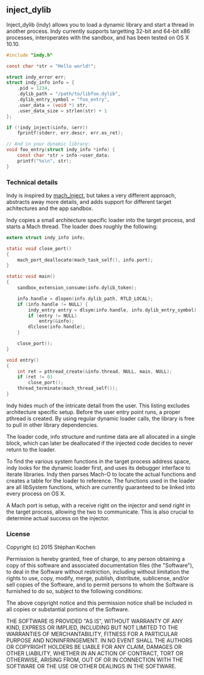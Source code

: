 ## inject_dylib

Inject_dylib (indy) allows you to load a dynamic library and start a thread in
another process. Indy currently supports targetting 32-bit and 64-bit x86
processes, interoperates with the sandbox, and has been tested on OS X 10.10.

```C
#include "indy.h"

const char *str = "Hello world!";

struct indy_error err;
struct indy_info info = {
    .pid = 1234,
    .dylib_path = "/path/to/libfoo.dylib",
    .dylib_entry_symbol = "foo_entry",
    .user_data = (void *) str,
    .user_data_size = strlen(str) + 1
};

if (!indy_inject(&info, &err))
    fprintf(stderr, err.descr, err.os_ret);

// And in your dynamic library:
void foo_entry(struct indy_info *info) {
    const char *str = info->user_data;
    printf("%s\n", str);
}
```

### Technical details

Indy is inspired by [mach_inject], but takes a very different approach,
abstracts away more details, and adds support for different target achitectures
and the app sandbox.

Indy copies a small architecture specific loader into the target process, and
starts a Mach thread. The loader does roughly the following:

```C
extern struct indy_info info;

static void close_port()
{
    mach_port_deallocate(mach_task_self(), info.port);
}

static void main()
{
    sandbox_extension_consume(info.dylib_token);

    info.handle = dlopen(info.dylib_path, RTLD_LOCAL);
    if (info.handle != NULL) {
        indy_entry entry = dlsym(info.handle, info.dylib_entry_symbol);
        if (entry != NULL)
            entry(&info);
        dlclose(info.handle);
    }

    close_port();
}

void entry()
{
    int ret = pthread_create(&info.thread, NULL, main, NULL);
    if (ret != 0)
        close_port();
    thread_terminate(mach_thread_self());
}
```

Indy hides much of the intricate detail from the user. This listing excludes
architecture specific setup. Before the user entry point runs, a proper pthread
is created. By using regular dynamic loader calls, the library is free to pull
in other library dependencies.

The loader code, info structure and runtime data are all allocated in a single
block, which can later be deallocated if the injected code decides to never
return to the loader.

To find the various system functions in the target process address space, indy
looks for the dynamic loader first, and uses its debugger interface to iterate
libraries. Indy then parses Mach-O to locate the actual functions and creates a
table for the loader to reference. The functions used in the loader are all
libSystem functions, which are currently guaranteed to be linked into every
process on OS X.

A Mach port is setup, with a receive right on the injector and send right in
the target process, allowing the two to communicate. This is also crucial to
determine actual success on the injector.

 [mach_inject]: https://github.com/rentzsch/mach_inject/

### License

Copyright (c) 2015 Stéphan Kochen

Permission is hereby granted, free of charge, to any person obtaining a copy of
this software and associated documentation files (the "Software"), to deal in
the Software without restriction, including without limitation the rights to
use, copy, modify, merge, publish, distribute, sublicense, and/or sell copies
of the Software, and to permit persons to whom the Software is furnished to do
so, subject to the following conditions:

The above copyright notice and this permission notice shall be included in all
copies or substantial portions of the Software.

THE SOFTWARE IS PROVIDED "AS IS", WITHOUT WARRANTY OF ANY KIND, EXPRESS OR
IMPLIED, INCLUDING BUT NOT LIMITED TO THE WARRANTIES OF MERCHANTABILITY,
FITNESS FOR A PARTICULAR PURPOSE AND NONINFRINGEMENT. IN NO EVENT SHALL THE
AUTHORS OR COPYRIGHT HOLDERS BE LIABLE FOR ANY CLAIM, DAMAGES OR OTHER
LIABILITY, WHETHER IN AN ACTION OF CONTRACT, TORT OR OTHERWISE, ARISING FROM,
OUT OF OR IN CONNECTION WITH THE SOFTWARE OR THE USE OR OTHER DEALINGS IN THE
SOFTWARE.
